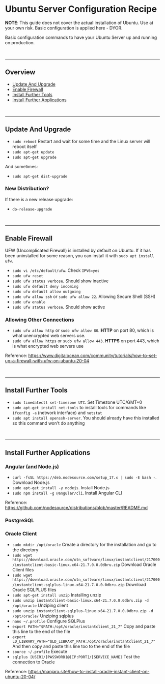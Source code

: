 # Ubuntu Server Configuration Recipe

**NOTE**: This guide does not cover the actual installation of Ubuntu. Use at your own risk. Basic configuration is applied here - DYOR.

Basic configuration commands to have your Ubuntu Server up and running on production.

<br />

<hr />

## Overview

* [Update And Upgrade](#update-and-upgrade)
* [Enable Firewall](#enable-firewall)
* [Install Further Tools](#install-further-tools)
* [Install Further Applications](#install-further-applications)

<br />

<hr />

## Update And Upgrade

* `sudo reboot` Restart and wait for some time and the Linux server will reboot itself
* `sudo apt-get update`
* `sudo apt-get upgrade`

And sometimes:

* `sudo apt-get dist-upgrade`

### New Distribution?

If there is a new release upgrade:

* `do-release-upgrade`

<br />

<hr />

## Enable Firewall

UFW (Uncomplicated Firewall) is installed by default on Ubuntu. If it has been uninstalled for some reason, you can install it with `sudo apt install ufw`.

* `sudo vi /etc/default/ufw`. Check `IPV6=yes`
* `sudo ufw reset`
* `sudo ufw status verbose`. Should show inactive
* `sudo ufw default deny incoming`
* `sudo ufw default allow outgoing`
* `sudo ufw allow ssh` or `sudo ufw allow 22`. Allowing Secure Shell (SSH)
* `sudo ufw enable`
* `sudo ufw status verbose`. Should show active

### Allowing Other Connections

* `sudo ufw allow http` or `sudo ufw allow 80`. **HTTP** on port 80, which is what unencrypted web servers use.
* `sudo ufw allow https` or `sudo ufw allow 443`. **HTTPS** on port 443, which is what encrypted web servers use

Reference: https://www.digitalocean.com/community/tutorials/how-to-set-up-a-firewall-with-ufw-on-ubuntu-20-04

<br />

<hr />

## Install Further Tools

* `sudo timedatectl set-timezone UTC`. Set Timezone UTC/GMT+0
* `sudo apt-get install net-tools` to install tools for commands like `ifconfig -a` (network interface) and `netstat`
* `sudo apt install openssh-server`. You should already have this installed so this command won't do anything

<br />

<hr />

## Install Further Applications

### Angular (and Node.js)

* `curl -fsSL https://deb.nodesource.com/setup_17.x | sudo -E bash -`. Download Node.js
* `sudo apt-get install -y nodejs`. Install Node.js
* `sudo npm install -g @angular/cli`. Install Angular CLI

Reference: https://github.com/nodesource/distributions/blob/master/README.md

### PostgreSQL

### Oracle Client

* `sudo mkdir /opt/oracle` Create a directory for the installation and go to the directory 
* `sudo wget https://download.oracle.com/otn_software/linux/instantclient/217000/instantclient-basic-linux.x64-21.7.0.0.0dbru.zip` Download Oracle Client files
* `sudo wget https://download.oracle.com/otn_software/linux/instantclient/217000/instantclient-sqlplus-linux.x64-21.7.0.0.0dbru.zip` Download Oracle SQLPLUS files
* `sudo apt-get install unzip` Installing unzip
* `sudo unzip instantclient-basic-linux.x64-21.7.0.0.0dbru.zip -d /opt/oracle` Unziping client
* `sudo unzip instantclient-sqlplus-linux.x64-21.7.0.0.0dbru.zip -d /opt/oracle/` Unziping sqlplus
* `nano ~/.profile` Configure SQLPlus
* `export PATH="$PATH:/opt/oracle/instantclient_21_7"` Copy and paste this line to the end of the file
* `export LD_LIBRARY_PATH="$LD_LIBRARY_PATH:/opt/oracle/instantclient_21_7"` And then copy and paste this line too to the end of the file
* `source ~/.profile` Execute
* `sqlplus [USER]/[PASSWORD]@[IP:PORT]/[SERVICE_NAME]` Test the connection to Oracle

Reference: https://manjaro.site/how-to-install-oracle-instant-client-on-ubuntu-20-04/
